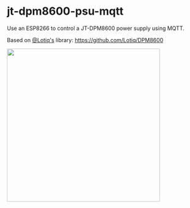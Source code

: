 # jt-dpm8600-psu-mqtt
Use an ESP8266 to control a JT-DPM8600 power supply using MQTT.

Based on [@Lotiq's](https://github.com/Lotiq) library: https://github.com/Lotiq/DPM8600


<img src="https://raw.githubusercontent.com/d4rken/jt-dpm8600-psu-mqtt/main/.assets/pic1.jpg" width="400">
